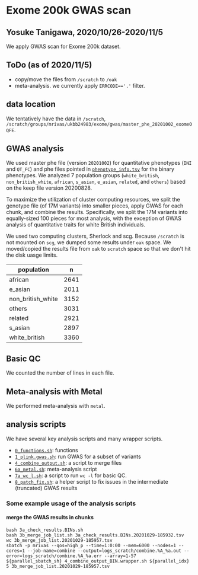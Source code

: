 # Exome 200k GWAS scan

## Yosuke Tanigawa, 2020/10/26-2020/11/5

We apply GWAS scan for Exome 200k dataset.

## ToDo (as of 2020/11/5)

- copy/move the files from `/scratch` to `/oak`
- meta-analysis. we currently apply `ERRCODE=='.'` filter.

## data location

We tentatively have the data in `/scratch`, `/scratch/groups/mrivas/ukbb24983/exome/gwas/master_phe_20201002_exomeOQFE`.

## GWAS analysis

We used master phe file (version `20201002`) for quantitative phenotypes (`INI` and `QT_FC`) and phe files pointed in [`phenotype_info.tsv`](/05_gbe/array-combined/phenotype_info.tsv) for the binary phenotypes.
We analyzed 7 population groups (`white_british`, `non_british_white`, `african`, `s_asian`, `e_asian`, `related`, and `others`) based on the keep file version 20200828.

To maximize the utilization of cluster computing resources, we split the genotype file (of 17M variants) into smaller pieces, apply GWAS for each chunk, and combine the results.
Specifically, we split the 17M variants into equally-sized 100 pieces for most analysis, with the exception of GWAS analysis of quantitative traits for white British individuals.

We used two computing clusters, Sherlock and scg. Because `/scratch` is not mounted on `scg`, we dumped some results under `oak` space. We moved/copied the results file from `oak` to `scratch` space so that we don't hit the disk uasge limits.

| population        | n     |
|-------------------|-------|
| african           | 2641  |
| e_asian           | 2011  |
| non_british_white | 3152  |
| others            | 3031  |
| related           | 2921  |
| s_asian           | 2897  |
| white_british     | 3360  |

## Basic QC

We counted the number of lines in each file.

## Meta-analysis with Metal

We performed meta-analysis with `metal`.

## analysis scripts

We have several key analysis scripts and many wrapper scripts.

- [`0_functions.sh`](0_functions.sh): functions
- [`1_plink.gwas.sh`](1_plink.gwas.sh): run GWAS for a subset of variants
- [`4_combine_output.sh`](4_combine_output.sh): a script to merge files
- [`6a_metal.sh`](6a_metal.sh): meta-analysis script
- [`7a_wc_l.sh`](7a_wc_l.sh): a script to run `wc -l` for basic QC.
- [`8_patch_fix.sh`](8_patch_fix.sh): a helper script to fix issues in the intermediate (truncated) GWAS results

### Some example usage of the analysis scripts

#### merge the GWAS results in chunks

```{bash}
bash 3a_check_results.BINs.sh
bash 3b_merge_job_list.sh 3a_check_results.BINs.20201029-185932.tsv
wc 3b_merge_job_list.20201029-185957.tsv
sbatch -p mrivas --qos=high_p --time=1:0:00 --mem=6000 --nodes=1 --cores=1 --job-name=combine --output=logs_scratch/combine.%A_%a.out --error=logs_scratch/combine.%A_%a.err --array=1-57 ${parallel_sbatch_sh} 4_combine_output_BIN.wrapper.sh ${parallel_idx} 5 3b_merge_job_list.20201029-185957.tsv
```


